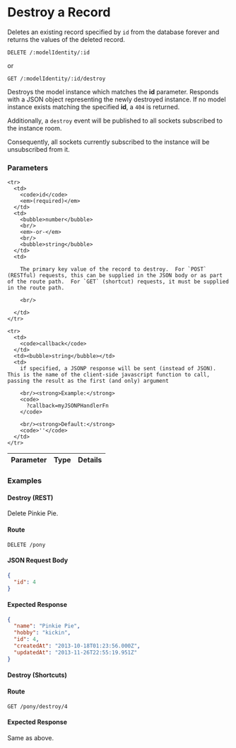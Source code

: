 # Destroy a Record

Deletes an existing record specified by `id` from the database forever and returns the values of the deleted record.

```http
DELETE /:modelIdentity/:id
```
or

```http
GET /:modelIdentity/:id/destroy
```

Destroys the model instance which matches the **id** parameter.  Responds with a JSON object representing the newly destroyed instance.  If no model instance exists matching the specified **id**, a `404` is returned.

Additionally, a `destroy` event will be published to all sockets subscribed to the instance room.

Consequently, all sockets currently subscribed to the instance will be unsubscribed from it.


### Parameters

<table>
  <thead>
    <tr>
      <th>Parameter</th>
      <th>Type</th>
      <th>Details</th>
    </tr>
  </thead>
  <tbody>

    <tr>
      <td>
        <code>id</code>
        <em>(required)</em>
      </td>
      <td>
        <bubble>number</bubble>
        <br/>
        <em>-or-</em>
        <br/>
        <bubble>string</bubble>
      </td>
      <td>

        The primary key value of the record to destroy.  For `POST` (RESTful) requests, this can be supplied in the JSON body or as part of the route path.  For `GET` (shortcut) requests, it must be supplied in the route path.

        <br/>

      </td>
    </tr>

    <tr>
      <td>
        <code>callback</code>
      </td>
      <td><bubble>string</bubble></td>
      <td>
        if specified, a JSONP response will be sent (instead of JSON).  This is the name of the client-side javascript function to call, passing the result as the first (and only) argument

        <br/><strong>Example:</strong>
        <code>
          ?callback=myJSONPHandlerFn
        </code>

        <br/><strong>Default:</strong>
        <code>''</code>
      </td>
    </tr>

  </tbody>
</table>



### Examples

#### Destroy (REST)

Delete Pinkie Pie.

#### Route
`DELETE /pony`

#### JSON Request Body
```json
{
  "id": 4
}
```

#### Expected Response

```json
{
  "name": "Pinkie Pie",
  "hobby": "kickin",
  "id": 4,
  "createdAt": "2013-10-18T01:23:56.000Z",
  "updatedAt": "2013-11-26T22:55:19.951Z"
}
```

#### Destroy (Shortcuts)

#### Route
`GET /pony/destroy/4`

#### Expected Response

Same as above.


<docmeta name="uniqueID" value="DestroyARecord867513">
<docmeta name="displayName" value="Destroy a Record">

